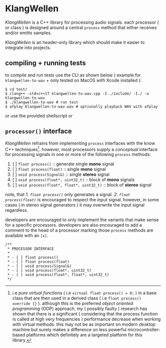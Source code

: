 # KlangWellen

*KlangWellen* is a C++ library for processing audio signals. each processor ( or class ) is designed around a central `process` method that either receives and/or emitts samples.

*KlangWellen* is an header-only library which should make it easier to integrate into projects.

## compiling + running tests

to compile and run tests use the CLI as shown below ( example for `klangwellen-to-wav` + only tested on MacOS with Xcode installed ):

```
$ cd test/
$ clang++ -std=c++17 klangwellen-to-wav.cpp -I../include/ -I./ -o klangwellen-to-wav
$ ./klangwellen-to-wav # run test
$ afplay klangwellen-to-wav.wav # optionally playback WAV with afplay
```

or use the provided shellscript or

## `processor()` interface

*KlangWellen* refrains from implementing `process` interfaces with the know C++ techniques[^1]. however, most processors supply a *conceptual* interface for processing signals in one or more of the following `process` methods:

1. [ ] `float process()` :: generate single **mono** signal
2. [ ] `float process(float)‌` :: single **mono** signal
3. [ ] `void process(Signal&)` :: single **stereo** signal
4. [ ] `void process(float*, uint32_t)` :: block of **mono** signals
5. [ ] `void process(float*, float*, uint32_t)` :: block of **stereo** signal

note, that *1. `float process()`* only generates a signal. *‌2. `float process(float)‌`* is encouraged to respect the input signal. however, in some cases ( in stereo signal generators ) it may overwrite the input signal regardless.

developers are encouraged to only implement the variants that make sense for a specific processors. developers are also encouraged to add a comment to the head of a processor marking those `process` methods are available with an `[x]`.

```
/**
 * PROCESSOR INTERFACE
 *
 * - [ ] float process()
 * - [ ] float process(float)‌
 * - [ ] void process(Signal&)
 * - [ ] void process(float*, uint32_t)
 * - [ ] void process(float*, float*, uint32_t)
 */
```

[^1]: i.e *pure virtual functions* ( i.e `virtual float process() = 0;` ) in a base class that are then used in a derived class ( i.e `float process() override {}‌` ). although this is the preferred *object oriented programming* (OOP) approach, my ( possibly faulty ) research has shown that there is a significant ( considering that the process function is called at high very frequencies ) performance decrease when working with virtual methods. this may not be as important on modern *desktop* machine but surely makes a difference on less powerful microcontroller-based platforms which definitely are a targeted platform for this library.
